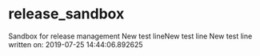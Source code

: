 # release_sandbox
Sandbox for release management
New test lineNew test line
New test line written on: 2019-07-25 14:44:06.892625
